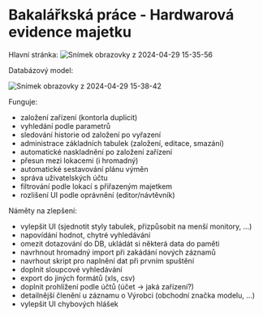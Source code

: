 
# Bakalářkská práce - Hardwarová evidence majetku

Hlavní stránka:
![Snímek obrazovky z 2024-04-29 15-35-56](https://github.com/melicmic/bakalarka/assets/108867825/38b0d981-78b5-4c45-8fbd-6b708f8ec5d3)


Databázový model:

![Snímek obrazovky z 2024-04-29 15-38-42](https://github.com/melicmic/bakalarka/assets/108867825/2417d4ba-fbf9-4913-897f-807b6f32d03a)

Funguje:
- založení zařízení (kontorla duplicit)
- vyhledání podle parametrů
- sledování historie od založení po vyřazení
- administrace základních tabulek (založení, editace, smazání)
- automatické naskladnění po založení zařízení
- přesun mezi lokacemi (i hromadný)
- automatické sestavování plánu výměn
- správa uživatelských účtu
- filtrování podle lokací s přiřazeným majetkem
- rozlišení UI podle oprávnění (editor/návtěvník)

Náměty na zlepšení:
- vylepšit UI (sjednotit styly tabulek, přizpůsobit na menší monitory, ...)
- napovídání hodnot, chytré vyhledávání
- omezit dotazování do DB, ukládát si některá data do paměti
- navrhnout hromadný import při zakádání nových záznamů
- navrhout skript pro naplnění dat při prvním spuštění
- doplnit sloupcové vyhledávání
- export do jiných formátů (xls, csv)
- doplnit prohlížení podle účtů (účet -> jaká zařízení?)
- detailnější členění u záznamu o Výrobci (obchodní značka modelu, ...)
- vylepšit UI chybových hlášek
